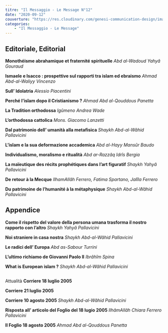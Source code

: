 ```yaml
---
titre: "Il Messaggio - Le Message N°12"
date: "2020-09-12"
couverture: "https://res.cloudinary.com/genesi-communication-design/image/upload/v1606125410/ihei/couvertures/messaggio-12_snu9qb.jpg"
categories:
    - "Il Messaggio - Le Message"
---
```


## Editoriale, Editorial

**Monothéisme abrahamique et fraternité spirituelle**
*Abd al-Wadoud Yahyâ Gouraud*

**Ismaele e Isacco&nbsp;: prospettive sul rapporti tra islam ed ebraismo**
*Ahmad Abd-al-Waliyy Vincenzo*

**Sull’ Idolatria**
*Alessio Piacentini*

**Perché l’islam dopo il Cristianismo&nbsp;?**
*Ahmad Abd al-Qouddous Panetta*

**La Tradition orthodossa**
*Igûmeno Andrea Wade*

**L’orthodossa cattolica**
*Mons. Giacomo Lanzetti*

**Dal patrimonio dell’ umanità alla metafisica**
*Shaykh Abd-al-Wâhid Pallavicini*

**L’islam e la sua deformazione accademica**
*Abd al-Hayy Mansûr Baudo*

**Individualismo, moralismo e ritualità**
*Abd ar-Razzâq Idrîs Bergia*

**La maïeutique des récits prophétiques dans l’art figuratif**
*Shaykh Yahyâ Pallavicini*

**De retour à la Mecque**
*IlhamAllâh Ferrero, Fatima Spartano, Jalîla Ferrero*

**Du patrimoine de l’humanité à la métaphysique**
*Shaykh Abd-al-Wâhid Pallavicini*

## Appendice

**Come il rispetto del valore della persona umana trasforma il nostro rapporto con l’altro**
*Shaykh Yahyâ Pallavicini*

**Noi straniere in casa nostra**
*Shaykh Abd-al-Wâhid Pallavicini*

**Le radici dell’ Europa**
*Abd as-Sabour Turrini*

**L’ultimo richiamo de Giovanni Paolo II**
*Ibrâhîm Spina*

**What is European islam&nbsp;?**
*Shaykh Abd-al-Wâhid Pallavicini*

## 
Attualità
**Corriere 18 luglio 2005**

**Corriere 21 luglio 2005**

**Corriere 10 agosto 2005**
*Shaykh Abd-al-Wâhid Pallavicini*

**Risposta all’ articolo del Foglio del 18 lugio 2005**
*IlhâmAllâh Chiara Ferrero Pallavicini*

**Il Foglio 18 agosto 2005**
*Ahmad Abd al-Qouddous Panetta*